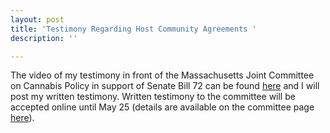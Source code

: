```yaml
---
layout: post
title: 'Testimony Regarding Host Community Agreements '
description: ''

---
```

The video of my testimony in front of the Massachusetts Joint Committee on Cannabis Policy in support of Senate Bill 72 can be found [here](https://www.facebook.com/100009397287681/videos/2959685154354698) and I will post my written testimony. Written testimony to the committee will be accepted online until May 25 (details are available on the committee page [here](https://malegislature.gov/Events/Hearings/Detail/3713)).